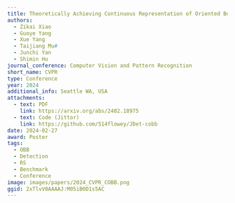 ```yaml
---
title: Theoretically Achieving Continuous Representation of Oriented Bounding Boxes
authors:
  - Zikai Xiao
  - Guoye Yang
  - Xue Yang
  - Taijiang Mu#
  - Junchi Yan
  - Shimin Hu
journal_conference: Computer Vision and Pattern Recognition
short_name: CVPR
type: Conference
year: 2024
additional_info: Seattle WA, USA
attachments:
  - text: PDF
    link: https://arxiv.org/abs/2402.18975
  - text: Code (Jittor)
    link: https://github.com/514flowey/JDet-cobb
date: 2024-02-27
award: Poster
tags:
  - OBB
  - Detection
  - RS
  - Benchmark
  - Conference
image: images/papers/2024_CVPR_COBB.png
ggid: 2xTlvV0AAAAJ:M05iB0D1s5AC
---
```

